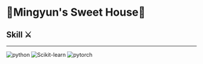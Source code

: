 # 📌Mingyun's Sweet House🎪
## Skill ⚔️
--------------------------
![python](https://img.shields.io/badge/Python-3776AB.svg?&style=for-the-badge&logo=Python&logoColor=yellow)
![Scikit-learn](https://img.shields.io/badge/scikitlearn-F7931E.svg?&style=for-the-badge&logo=scikitlearn&logoColor=blue)
![pytorch](https://img.shields.io/badge/Pytorch-EE4C2C.svg?&style=for-the-badge&logo=Pytorch&logoColor=white)
<!--
**mingun0112/mingun0112** is a ✨ _special_ ✨ repository because its `README.md` (this file) appears on your GitHub profile.

Here are some ideas to get you started:

- 🔭 I’m currently working on ...
- 🌱 I’m currently learning ...
- 👯 I’m looking to collaborate on ...
- 🤔 I’m looking for help with ...
- 💬 Ask me about ...
- 📫 How to reach me: ...
- 😄 Pronouns: ...
- ⚡ Fun fact: ...
-->
